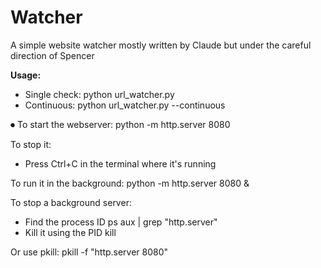 # Watcher 

A simple website watcher mostly written by Claude but under the careful direction of Spencer


**Usage:**

  - Single check: python url_watcher.py <URL>
  - Continuous: python url_watcher.py <URL> --continuous


⏺ To start the webserver:
  python -m http.server 8080

  To stop it:
  - Press Ctrl+C in the terminal where it's running

  To run it in the background:
  python -m http.server 8080 &

  To stop a background server:
  * Find the process ID
  ps aux | grep "http.server"
  * Kill it using the PID
  kill <PID>

  Or use pkill:
  pkill -f "http.server 8080"
 




